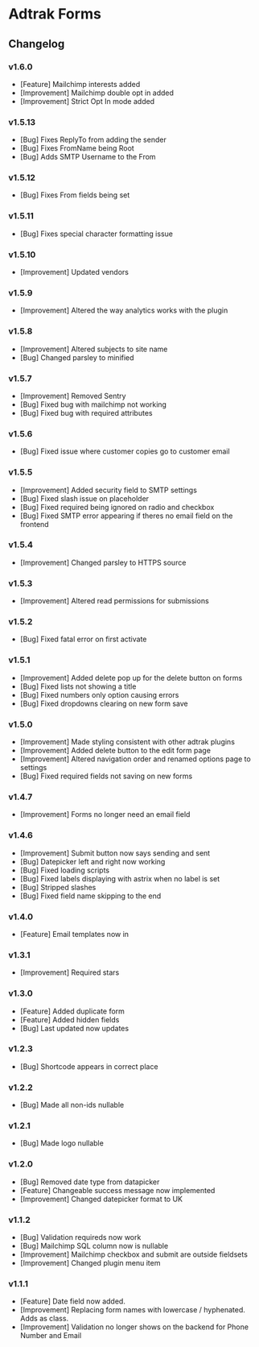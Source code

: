 # Adtrak Forms

## Changelog

### v1.6.0
- [Feature] Mailchimp interests added
- [Improvement] Mailchimp double opt in added
- [Improvement] Strict Opt In mode added

### v1.5.13
- [Bug] Fixes ReplyTo from adding the sender
- [Bug] Fixes FromName being Root
- [Bug] Adds SMTP Username to the From

### v1.5.12
- [Bug] Fixes From fields being set

### v1.5.11
- [Bug] Fixes special character formatting issue

### v1.5.10
- [Improvement] Updated vendors

### v1.5.9
- [Improvement] Altered the way analytics works with the plugin

### v1.5.8
- [Improvement] Altered subjects to site name
- [Bug] Changed parsley to minified

### v1.5.7
- [Improvement] Removed Sentry
- [Bug] Fixed bug with mailchimp not working
- [Bug] Fixed bug with required attributes

### v1.5.6
- [Bug] Fixed issue where customer copies go to customer email

### v1.5.5
- [Improvement] Added security field to SMTP settings
- [Bug] Fixed slash issue on placeholder
- [Bug] Fixed required being ignored on radio and checkbox
- [Bug] Fixed SMTP error appearing if theres no email field on the frontend

### v1.5.4
- [Improvement] Changed parsley to HTTPS source

### v1.5.3
- [Improvement] Altered read permissions for submissions

### v1.5.2
- [Bug] Fixed fatal error on first activate

### v1.5.1
- [Improvement] Added delete pop up for the delete button on forms
- [Bug] Fixed lists not showing a title
- [Bug] Fixed numbers only option causing errors
- [Bug] Fixed dropdowns clearing on new form save

### v1.5.0
- [Improvement] Made styling consistent with other adtrak plugins
- [Improvement] Added delete button to the edit form page
- [Improvement] Altered navigation order and renamed options page to settings
- [Bug] Fixed required fields not saving on new forms 

### v1.4.7
- [Improvement] Forms no longer need an email field

### v1.4.6
- [Improvement] Submit button now says sending and sent
- [Bug] Datepicker left and right now working
- [Bug] Fixed loading scripts
- [Bug] Fixed labels displaying with astrix when no label is set 
- [Bug] Stripped slashes
- [Bug] Fixed field name skipping to the end

### v1.4.0
- [Feature] Email templates now in

### v1.3.1
- [Improvement] Required stars

### v1.3.0
- [Feature] Added duplicate form
- [Feature] Added hidden fields
- [Bug] Last updated now updates

### v1.2.3
- [Bug] Shortcode appears in correct place

### v1.2.2
- [Bug] Made all non-ids nullable

### v1.2.1
- [Bug] Made logo nullable

### v1.2.0
- [Bug] Removed date type from datapicker
- [Feature] Changeable success message now implemented
- [Improvement] Changed datepicker format to UK

### v1.1.2
- [Bug] Validation requireds now work
- [Bug] Mailchimp SQL column now is nullable
- [Improvement] Mailchimp checkbox and submit are outside fieldsets
- [Improvement] Changed plugin menu item

### v1.1.1
- [Feature] Date field now added.
- [Improvement] Replacing form names with lowercase / hyphenated. Adds as class.
- [Improvement] Validation no longer shows on the backend for Phone Number and Email